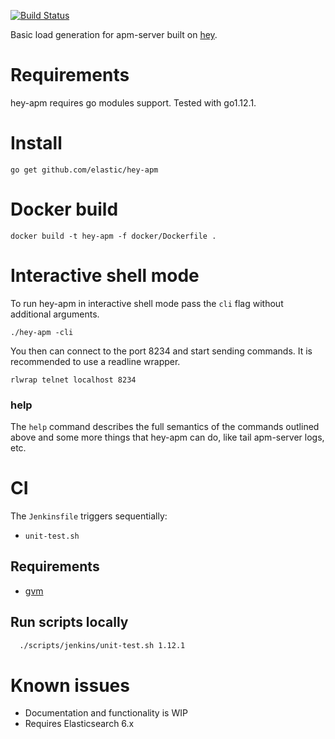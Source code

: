 [![Build Status](https://apm-ci.elastic.co/buildStatus/icon?job=apm-server/apm-hey-test-mbp/master)](https://apm-ci.elastic.co/job/apm-server/job/apm-hey-test-mbp/job/master)

Basic load generation for apm-server built on [hey](https://github.com/rakyll/hey).

# Requirements

hey-apm requires go modules support.  Tested with go1.12.1.

# Install

```
go get github.com/elastic/hey-apm
```

# Docker build

```
docker build -t hey-apm -f docker/Dockerfile .
```

# Interactive shell mode

To run hey-apm in interactive shell mode pass the `cli` flag without additional arguments.

```
./hey-apm -cli
```

You then can connect to the port 8234 and start sending commands. It is recommended to use a readline wrapper.

```
rlwrap telnet localhost 8234
```

### help

The `help` command describes the full semantics of the commands outlined above and some more things that hey-apm can do, like tail apm-server logs, etc.

# CI

The `Jenkinsfile` triggers sequentially:

- `unit-test.sh`

## Requirements
- [gvm](https://github.com/andrewkroh/gvm)

## Run scripts locally

```bash
  ./scripts/jenkins/unit-test.sh 1.12.1
```

# Known issues

* Documentation and functionality is WIP
* Requires Elasticsearch 6.x
